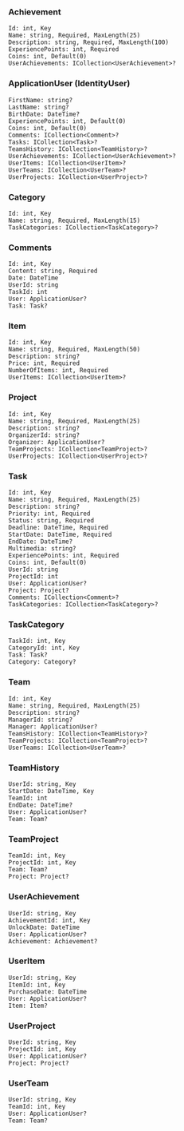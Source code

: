 ### Achievement
    Id: int, Key
    Name: string, Required, MaxLength(25)
    Description: string, Required, MaxLength(100)
    ExperiencePoints: int, Required
    Coins: int, Default(0)
    UserAchievements: ICollection<UserAchievement>?

### ApplicationUser (IdentityUser)
    FirstName: string?
    LastName: string?
    BirthDate: DateTime?
    ExperiencePoints: int, Default(0)
    Coins: int, Default(0)
    Comments: ICollection<Comment>?
    Tasks: ICollection<Task>?
    TeamsHistory: ICollection<TeamHistory>?
    UserAchievements: ICollection<UserAchievement>?
    UserItems: ICollection<UserItem>?
    UserTeams: ICollection<UserTeam>?
    UserProjects: ICollection<UserProject>?

### Category
    Id: int, Key
    Name: string, Required, MaxLength(15)
    TaskCategories: ICollection<TaskCategory>?

### Comments
    Id: int, Key
    Content: string, Required
    Date: DateTime
    UserId: string
    TaskId: int
    User: ApplicationUser?
    Task: Task?

### Item
    Id: int, Key
    Name: string, Required, MaxLength(50)
    Description: string?
    Price: int, Required
    NumberOfItems: int, Required
    UserItems: ICollection<UserItem>?

### Project
    Id: int, Key
    Name: string, Required, MaxLength(25)
    Description: string?
    OrganizerId: string?
    Organizer: ApplicationUser?
    TeamProjects: ICollection<TeamProject>?
    UserProjects: ICollection<UserProject>?

### Task
    Id: int, Key
    Name: string, Required, MaxLength(25)
    Description: string?
    Priority: int, Required
    Status: string, Required
    Deadline: DateTime, Required
    StartDate: DateTime, Required
    EndDate: DateTime?
    Multimedia: string?
    ExperiencePoints: int, Required
    Coins: int, Default(0)
    UserId: string
    ProjectId: int
    User: ApplicationUser?
    Project: Project?
    Comments: ICollection<Comment>?
    TaskCategories: ICollection<TaskCategory>?

### TaskCategory
    TaskId: int, Key
    CategoryId: int, Key
    Task: Task?
    Category: Category?

### Team
    Id: int, Key
    Name: string, Required, MaxLength(25)
    Description: string?
    ManagerId: string?
    Manager: ApplicationUser?
    TeamsHistory: ICollection<TeamHistory>?
    TeamProjects: ICollection<TeamProject>?
    UserTeams: ICollection<UserTeam>?

### TeamHistory
    UserId: string, Key
    StartDate: DateTime, Key
    TeamId: int
    EndDate: DateTime?
    User: ApplicationUser?
    Team: Team?

### TeamProject
    TeamId: int, Key
    ProjectId: int, Key
    Team: Team?
    Project: Project?

### UserAchievement
    UserId: string, Key
    AchievementId: int, Key
    UnlockDate: DateTime
    User: ApplicationUser?
    Achievement: Achievement?

### UserItem
    UserId: string, Key
    ItemId: int, Key
    PurchaseDate: DateTime
    User: ApplicationUser?
    Item: Item?

### UserProject
    UserId: string, Key
    ProjectId: int, Key
    User: ApplicationUser?
    Project: Project?

### UserTeam
    UserId: string, Key
    TeamId: int, Key
    User: ApplicationUser?
    Team: Team?

